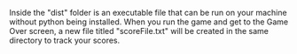 Inside the "dist" folder is an executable file that can be run on your machine without python being installed.
When you run the game and get to the Game Over screen, a new file titled "scoreFile.txt" will be created in the same directory to track your scores.
